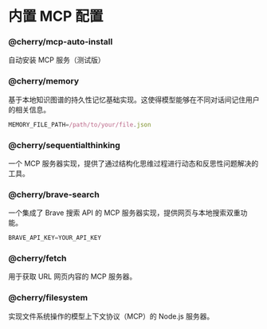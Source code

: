 # 内置 MCP 配置

### @cherry/mcp-auto-install

自动安装 MCP 服务（测试版）

### @cherry/memory

基于本地知识图谱的持久性记忆基础实现。这使得模型能够在不同对话间记住用户的相关信息。

```typescript
MEMORY_FILE_PATH=/path/to/your/file.json
```

### @cherry/sequentialthinking

一个 MCP 服务器实现，提供了通过结构化思维过程进行动态和反思性问题解决的工具。

### @cherry/brave-search

一个集成了 Brave 搜索 API 的 MCP 服务器实现，提供网页与本地搜索双重功能。

```typescript
BRAVE_API_KEY=YOUR_API_KEY
```

### @cherry/fetch

用于获取 URL 网页内容的 MCP 服务器。

### @cherry/filesystem

实现文件系统操作的模型上下文协议（MCP）的 Node.js 服务器。
